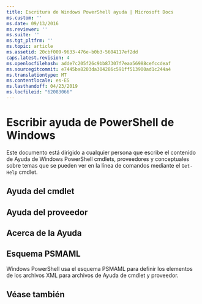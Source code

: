 ```yaml
---
title: Escritura de Windows PowerShell ayuda | Microsoft Docs
ms.custom: ''
ms.date: 09/13/2016
ms.reviewer: ''
ms.suite: ''
ms.tgt_pltfrm: ''
ms.topic: article
ms.assetid: 20cbf009-9633-476e-b0b3-5604117ef2dd
caps.latest.revision: 4
ms.openlocfilehash: adde7c205f26c9bb87307f7eaa56988cefccdeaf
ms.sourcegitcommit: e7445ba8203da304286c591ff513900ad1c244a4
ms.translationtype: MT
ms.contentlocale: es-ES
ms.lasthandoff: 04/23/2019
ms.locfileid: "62083066"
---
```

# <a name="writing-windows-powershell-help"></a>Escribir ayuda de PowerShell de Windows

Este documento está dirigido a cualquier persona que escribe el contenido de Ayuda de Windows PowerShell cmdlets, proveedores y conceptuales sobre temas que se pueden ver en la línea de comandos mediante el `Get-Help` cmdlet.

## <a name="cmdlet-help"></a>Ayuda del cmdlet

## <a name="provider-help"></a>Ayuda del proveedor

## <a name="about-help"></a>Acerca de la Ayuda

## <a name="psmaml-schema"></a>Esquema PSMAML

 Windows PowerShell usa el esquema PSMAML para definir los elementos de los archivos XML para archivos de Ayuda de cmdlet y proveedor.

## <a name="see-also"></a>Véase también
